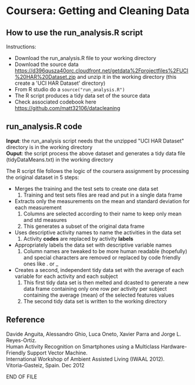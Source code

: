 # Coursera: Getting and Cleaning Data

## How to use the run\_analysis.R script

Instructions:
-   Download the run\_analysis.R file to your working directory  
-   Download the source data https://d396qusza40orc.cloudfront.net/getdata%2Fprojectfiles%2FUCI%20HAR%20Dataset.zip and unzip it in the working directory (this create a 'UCI HAR Dataset' directory)  
-   From R studio do a `source("run_analysis.R")`  
-   The R script produces a tidy data set of the source data  
-   Check associated codebook here https://github.com/matt32106/datacleaning  
  
## run\_analysis.R code
  
**Input**: the run\_analysis script needs that the unzipped "UCI HAR
Dataset" directory is in the working directory  
**Ouput**: the script process the above dataset and generates a tidy
data file (tidyDataMeans.txt) in the working directory  
  
The R script file follows the logic of the coursera assignment by
processing the original dataset in 5 steps:  
* Merges the training and the test sets to create one data set  
  1. Training and test sets files are read and put in a single data frame  
* Extracts only the measurements on the mean and standard deviation for each measurement  
  1. Columns are selected according to their name to keep only mean and std measures  
  2. This generates a subset of the original data frame  
* Uses descriptive activity names to name the activities in the data set  
  1. Activity **codes** are replaced by activity **labels**  
* Appropriately labels the data set with descriptive variable names  
  1. Column names are tweaked to be more human readable (hopefully)
     and special characters are removed or replaced by code friendly
     ones like . or \_  
* Creates a second, independent tidy data set with the average of each
  variable for each activity and each subject  
  1. This first tidy data set is then melted and dcasted to generate
     a new data frame containing only one row per activity per
     subject containing the average (mean) of the selected features
     values  
  2. The second tidy data set is written to the working directory  
     
	 
## Reference  
  
Davide Anguita, Alessandro Ghio, Luca Oneto, Xavier Parra and Jorge L.
Reyes-Ortiz.  
Human Activity Recognition on Smartphones using a Multiclass
Hardware-Friendly Support Vector Machine.  
International Workshop of Ambient Assisted Living (IWAAL 2012).  
Vitoria-Gasteiz, Spain. Dec 2012

END OF FILE

